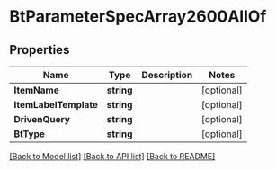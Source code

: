# BtParameterSpecArray2600AllOf

## Properties

Name | Type | Description | Notes
------------ | ------------- | ------------- | -------------
**ItemName** | **string** |  | [optional] 
**ItemLabelTemplate** | **string** |  | [optional] 
**DrivenQuery** | **string** |  | [optional] 
**BtType** | **string** |  | [optional] 

[[Back to Model list]](../README.md#documentation-for-models) [[Back to API list]](../README.md#documentation-for-api-endpoints) [[Back to README]](../README.md)


